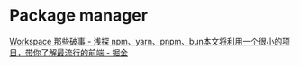# Package manager

[Workspace 那些破事 - 浅探 npm、yarn、pnpm、bun本文将利用一个很小的项目，带你了解最流行的前端 - 掘金](https://juejin.cn/post/7278245697164410914)



